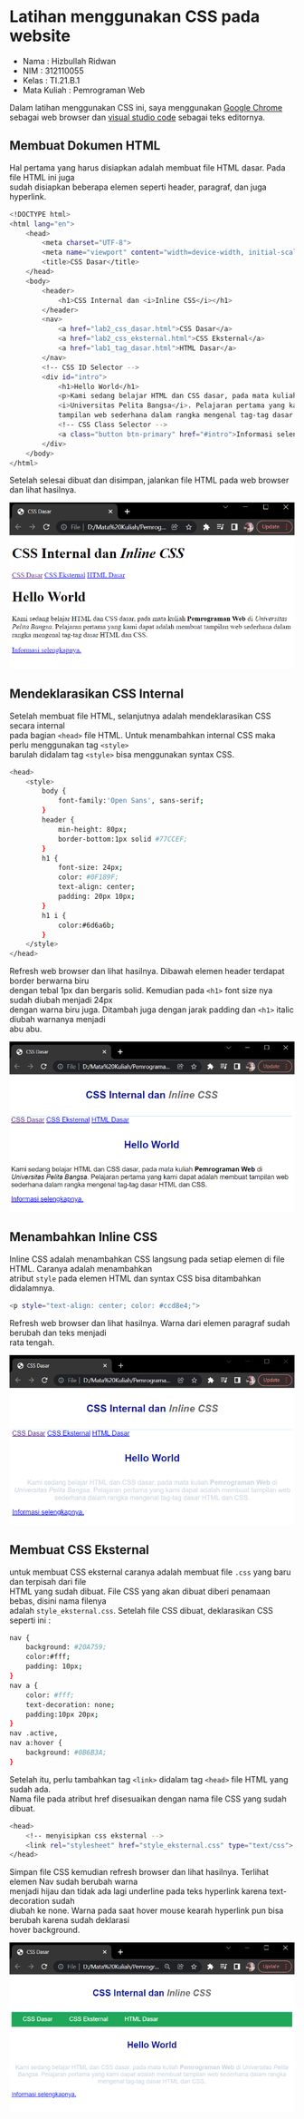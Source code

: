 # Latihan menggunakan CSS pada website 

* Nama          : Hizbullah Ridwan
* NIM           : 312110055
* Kelas         : TI.21.B.1
* Mata Kuliah   : Pemrograman Web

Dalam latihan menggunakan CSS ini, saya menggunakan [Google Chrome](https://www.google.com/intl/id_id/chrome/) sebagai web browser dan [visual studio code](https://code.visualstudio.com/) sebagai teks editornya.       

## Membuat Dokumen HTML

Hal pertama yang harus disiapkan adalah membuat file HTML dasar. Pada file HTML ini juga         
sudah disiapkan beberapa elemen seperti header, paragraf, dan juga hyperlink.            

```bash
<!DOCTYPE html>
<html lang="en">
    <head>
        <meta charset="UTF-8">
        <meta name="viewport" content="width=device-width, initial-scale=1.0">
        <title>CSS Dasar</title>
    </head>
    <body>
        <header>
            <h1>CSS Internal dan <i>Inline CSS</i></h1>
        </header>
        <nav>
            <a href="lab2_css_dasar.html">CSS Dasar</a>
            <a href="lab2_css_eksternal.html">CSS Eksternal</a>
            <a href="lab1_tag_dasar.html">HTML Dasar</a>
        </nav>
        <!-- CSS ID Selector -->
        <div id="intro">
            <h1>Hello World</h1>
            <p>Kami sedang belajar HTML dan CSS dasar, pada mata kuliah <b>Pemrograman Web</b> di 
            <i>Universitas Pelita Bangsa</i>. Pelajaran pertama yang kami dapat adalah membuat 
            tampilan web sederhana dalam rangka mengenal tag-tag dasar HTML dan CSS.</p>
            <!-- CSS Class Selector -->
            <a class="button btn-primary" href="#intro">Informasi selengkapnya.</a>
        </div>
    </body>
</html>
```         

Setelah selesai dibuat dan disimpan, jalankan file HTML pada web browser dan lihat hasilnya.            

![Gambar 1](Screenshoots/Capture1.PNG)      

## Mendeklarasikan CSS Internal

Setelah membuat file HTML, selanjutnya adalah mendeklarasikan CSS secara internal        
pada bagian `<head>` file HTML. Untuk menambahkan internal CSS maka perlu menggunakan tag `<style>`         
barulah didalam tag `<style>` bisa menggunakan syntax CSS.           

```bash
<head>
    <style>
        body {
            font-family:'Open Sans', sans-serif;
        }
        header {
            min-height: 80px;
            border-bottom:1px solid #77CCEF;
        }
        h1 {
            font-size: 24px;
            color: #0F189F;
            text-align: center;
            padding: 20px 10px;
        }
        h1 i {
            color:#6d6a6b;
        }
    </style>
</head>
```         

Refresh web browser dan lihat hasilnya. Dibawah elemen header terdapat border berwarna biru          
dengan tebal 1px dan bergaris solid. Kemudian pada `<h1>` font size nya sudah diubah menjadi 24px    
dengan warna biru juga. Ditambah juga dengan jarak padding dan `<h1>` italic diubah warnanya menjadi      
abu abu.              

![Gambar 2](Screenshoots/Capture2.PNG)       

## Menambahkan Inline CSS

Inline CSS adalah menambahkan CSS langsung pada setiap elemen di file HTML. Caranya adalah menambahkan        
atribut `style` pada elemen HTML dan syntax CSS bisa ditambahkan didalamnya.           

```bash
<p style="text-align: center; color: #ccd8e4;">
```         

Refresh web browser dan lihat hasilnya. Warna dari elemen paragraf sudah berubah dan teks menjadi       
rata tengah.                  

![Gambar 3](Screenshoots/Capture3.PNG)       

## Membuat CSS Eksternal

untuk membuat CSS eksternal caranya adalah membuat file `.css` yang baru dan terpisah dari file     
HTML yang sudah dibuat. File CSS yang akan dibuat diberi penamaan bebas, disini nama filenya       
adalah `style_eksternal.css`. Setelah file CSS dibuat, deklarasikan CSS seperti ini :          

```bash
nav {
    background: #20A759;
    color:#fff;
    padding: 10px;
}
nav a {
    color: #fff;
    text-decoration: none;
    padding:10px 20px;
}
nav .active,
nav a:hover {
    background: #0B6B3A;
}
```         

Setelah itu, perlu tambahkan tag `<link>` didalam tag `<head>` file HTML yang sudah ada.         
Nama file pada atribut href disesuaikan dengan nama file CSS yang sudah dibuat.           

```bash
<head>
    <!-- menyisipkan css eksternal -->
    <link rel="stylesheet" href="style_eksternal.css" type="text/css">
</head>
```         

Simpan file CSS kemudian refresh browser dan lihat hasilnya. Terlihat elemen Nav sudah berubah warna      
menjadi hijau dan tidak ada lagi underline pada teks hyperlink karena text-decoration sudah      
diubah ke none. Warna pada saat hover mouse kearah hyperlink pun bisa berubah karena sudah deklarasi      
hover background.                

![Gambar 4](Screenshoots/Capture4.PNG)       